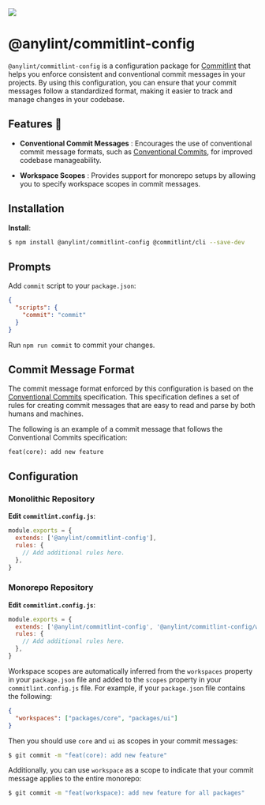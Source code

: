 <img src="https://res.cloudinary.com/da0ggymug/image/upload/v1695653317/logo_full.25.svg">

# @anylint/commitlint-config

`@anylint/commitlint-config` is a configuration package for [Commitlint](https://commitlint.js.org/) that helps you enforce consistent and conventional commit messages in your projects. By using this configuration, you can ensure that your commit messages follow a standardized format, making it easier to track and manage changes in your codebase.

## Features 🚀

- **Conventional Commit Messages** : Encourages the use of conventional commit message formats, such as [Conventional Commits](https://www.conventionalcommits.org/), for improved codebase manageability.

- **Workspace Scopes** : Provides support for monorepo setups by allowing you to specify workspace scopes in commit messages.

## Installation

**Install**:

```bash
$ npm install @anylint/commitlint-config @commitlint/cli --save-dev
```

## Prompts

Add `commit` script to your `package.json`:

```json
{
  "scripts": {
    "commit": "commit"
  }
}
```

Run `npm run commit` to commit your changes.

## Commit Message Format

The commit message format enforced by this configuration is based on the [Conventional Commits](https://www.conventionalcommits.org/) specification. This specification defines a set of rules for creating commit messages that are easy to read and parse by both humans and machines.

The following is an example of a commit message that follows the Conventional Commits specification:

```
feat(core): add new feature
```

## Configuration

### Monolithic Repository

**Edit `commitlint.config.js`**:

```javascript
module.exports = {
  extends: ['@anylint/commitlint-config'],
  rules: {
    // Add additional rules here.
  },
}
```

### Monorepo Repository

**Edit `commitlint.config.js`**:

```javascript
module.exports = {
  extends: ['@anylint/commitlint-config', '@anylint/commitlint-config/workspace-scopes'],
  rules: {
    // Add additional rules here.
  },
}
```

Workspace scopes are automatically inferred from the `workspaces` property in your `package.json` file and added to the `scopes` property in your `commitlint.config.js` file. For example, if your `package.json` file contains the following:

```json
{
  "workspaces": ["packages/core", "packages/ui"]
}
```

Then you should use `core` and `ui` as scopes in your commit messages:

```bash
$ git commit -m "feat(core): add new feature"
```

Additionally, you can use `workspace` as a scope to indicate that your commit message applies to the entire monorepo:

```bash
$ git commit -m "feat(workspace): add new feature for all packages"
```
